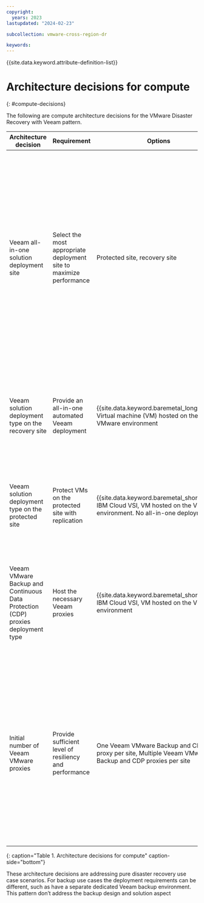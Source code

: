 ```yaml
---
copyright:
  years: 2023
lastupdated: "2024-02-23"

subcollection: vmware-cross-region-dr

keywords:
---
```


{{site.data.keyword.attribute-definition-list}}

# Architecture decisions for compute
{: #compute-decisions}

The following are compute architecture decisions for the VMware Disaster Recovery with Veeam pattern.

| Architecture decision                           | Requirement                                                     | Options                                                                                     | Decision                                      | Rationale                                                                                                                                                                                                                                                                                                              |
|------------------------------------------------------|---------------------------------------------------------------------|-------------------------------------------------------------------------------------------------|---------------------------------------------------|----------------------------------------------------------------------------------------------------------------------------------------------------------------------------------------------------------------------------------------------------------------------------------------------------------------------------|
| Veeam all-in-one solution deployment site            | Select the most appropriate deployment site to maximize performance | Protected site, recovery site                                                                   | **Recovery site**                                 | The location of the Veeam Backup and Replication server for replication scenarios is not based on performance but on availability for recovery. By placing the Veeam Backup and Replication server at the recovery site means that it is available to recover when needed, therefore, lowering the recovery time objective. |
| Veeam solution deployment type on the recovery site  | Provide an all-in-one automated Veeam deployment                    | {{site.data.keyword.baremetal_long}} VSI Virtual machine (VM) hosted on the VMware environment                             | Virtual machine                                   | Use ESXi DRS (Distributed Resource Scheduler) and HA (High Availability), hence the logical sense to use VMware VM as a hosting environment                                                                                                                                                                                                                                       |
| Veeam solution deployment type on the protected site | Protect VMs on the protected site with replication                  | {{site.data.keyword.baremetal_short_sing}}, IBM Cloud VSI, VM hosted on the VMware environment. No all-in-one deployment | No all-in-one deployment (Veeam Proxies)   | Veeam best practice for replication is to replace the Veeam Backup and replication server at the recovery site.                                                                                                                                                                                                              |
| Veeam VMware Backup and Continuous Data Protection (CDP) proxies deployment type      | Host the necessary Veeam proxies                                    | {{site.data.keyword.baremetal_short_sing}}, IBM Cloud VSI, VM hosted on the VMware environment                           | VM hosted on the VMware environment               | Adopting the strategy of one VM proxy per host is preferred for Network File System (NFS) storage and VMware vSAN (virtual storage area network) deployments.                                                                                                                                                                                                                                  |
| Initial number of Veeam VMware proxies               | Provide sufficient level of resiliency and performance              | One Veeam VMware Backup and CDP proxy per site, Multiple Veeam VMware Backup and CDP proxies per site     | Multiple Veeam VMware Backup and CDP proxies per site | Provide redundancy to avoid replication tasks to be blocked when one of the backup and CDP proxies becomes unavailable. Veeam advise when using virtual machine proxies and NFS v3 or VMware vSAN to use a proxy per host and use VM-Host affinity rules.                                                                             |

{: caption="Table 1. Architecture decisions for compute" caption-side="bottom"}

These architecture decisions are addressing pure disaster recovery use case scenarios. For backup use cases the deployment requirements can be different, such as have a separate dedicated Veeam backup environment. This pattern don’t address the backup design and solution aspect
